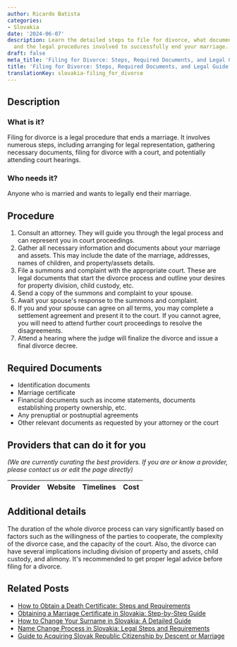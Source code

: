 ```yaml
---
author: Ricardo Batista
categories:
- Slovakia
date: '2024-06-07'
description: Learn the detailed steps to file for divorce, what documents are needed,
  and the legal procedures involved to successfully end your marriage.
draft: false
meta_title: 'Filing for Divorce: Steps, Required Documents, and Legal Guide'
title: 'Filing for Divorce: Steps, Required Documents, and Legal Guide'
translationKey: slovakia-filing_for_divorce
---
```


## Description
### What is it?
Filing for divorce is a legal procedure that ends a marriage. It involves numerous steps, including arranging for legal representation, gathering necessary documents, filing for divorce with a court, and potentially attending court hearings.

### Who needs it?
Anyone who is married and wants to legally end their marriage.

## Procedure
1. Consult an attorney. They will guide you through the legal process and can represent you in court proceedings.
2. Gather all necessary information and documents about your marriage and assets. This may include the date of the marriage, addresses, names of children, and property/assets details.
3. File a summons and complaint with the appropriate court. These are legal documents that start the divorce process and outline your desires for property division, child custody, etc.
4. Send a copy of the summons and complaint to your spouse.
5. Await your spouse's response to the summons and complaint.
6. If you and your spouse can agree on all terms, you may complete a settlement agreement and present it to the court. If you cannot agree, you will need to attend further court proceedings to resolve the disagreements.
7. Attend a hearing where the judge will finalize the divorce and issue a final divorce decree.

## Required Documents
- Identification documents
- Marriage certificate
- Financial documents such as income statements, documents establishing property ownership, etc.
- Any prenuptial or postnuptial agreements
- Other relevant documents as requested by your attorney or the court

## Providers that can do it for you

_(We are currently curating the best providers. If you are or know a provider, please contact us or edit the page directly)_

| Provider        |     Website     |     Timelines    |       Cost      |
| :-------------: | :-------------: |  :-------------: | :-------------: |

## Additional details
 The duration of the whole divorce process can vary significantly based on factors such as the willingness of the parties to cooperate, the complexity of the divorce case, and the capacity of the court.
Also, the divorce can have several implications including division of property and assets, child custody, and alimony. It's recommended to get proper legal advice before filing for a divorce.


## Related Posts

- [How to Obtain a Death Certificate: Steps and Requirements](https://tramitit.com/guides/slovakia/issuance_of_death_certificate/)
- [Obtaining a Marriage Certificate in Slovakia: Step-by-Step Guide](https://tramitit.com/guides/slovakia/issuance_of_marriage_certificate/)
- [How to Change Your Surname in Slovakia: A Detailed Guide](https://tramitit.com/guides/slovakia/change_of_surname/)
- [Name Change Process in Slovakia: Legal Steps and Requirements](https://tramitit.com/guides/slovakia/change_of_name/)
- [Guide to Acquiring Slovak Republic Citizenship by Descent or Marriage](https://tramitit.com/guides/slovakia/acquisition_of_slovak_citizenship/)
